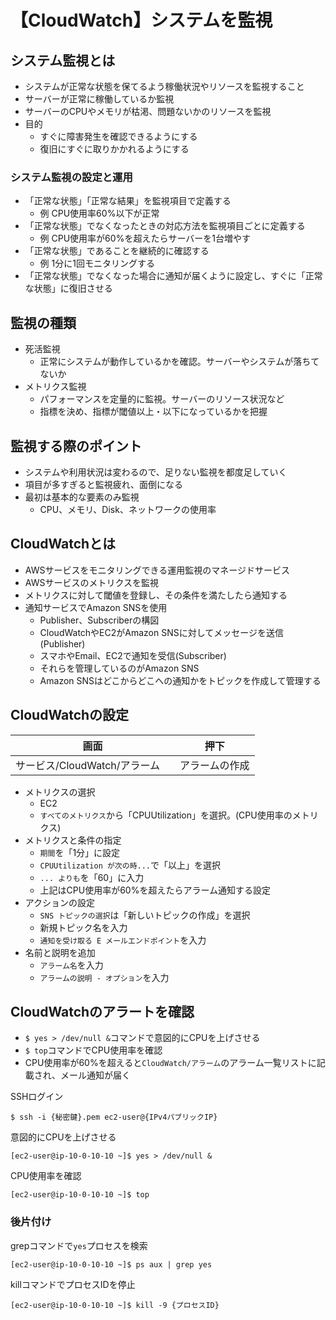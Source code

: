 # 【CloudWatch】システムを監視

## システム監視とは

- システムが正常な状態を保てるよう稼働状況やリソースを監視すること
- サーバーが正常に稼働しているか監視
- サーバーのCPUやメモリが枯渇、問題ないかのリソースを監視
- 目的
    - すぐに障害発生を確認できるようにする
    - 復旧にすぐに取りかかれるようにする
 
 ### システム監視の設定と運用
 
 - 「正常な状態」「正常な結果」を監視項目で定義する
    - 例 CPU使用率60%以下が正常
 - 「正常な状態」でなくなったときの対応方法を監視項目ごとに定義する
    - 例 CPU使用率が60%を超えたらサーバーを1台増やす
 - 「正常な状態」であることを継続的に確認する
    - 例 1分に1回モニタリングする
 - 「正常な状態」でなくなった場合に通知が届くように設定し、すぐに「正常な状態」に復旧させる
 
 ## 監視の種類
 
 - 死活監視
    - 正常にシステムが動作しているかを確認。サーバーやシステムが落ちてないか
 - メトリクス監視
    - パフォーマンスを定量的に監視。サーバーのリソース状況など
    - 指標を決め、指標が閾値以上・以下になっているかを把握
    
 ## 監視する際のポイント
 
 - システムや利用状況は変わるので、足りない監視を都度足していく
 - 項目が多すぎると監視疲れ、面倒になる
 - 最初は基本的な要素のみ監視
    - CPU、メモリ、Disk、ネットワークの使用率

## CloudWatchとは

- AWSサービスをモニタリングできる運用監視のマネージドサービス
- AWSサービスのメトリクスを監視
- メトリクスに対して閾値を登録し、その条件を満たしたら通知する
- 通知サービスでAmazon SNSを使用
    - Publisher、Subscriberの構図
    - CloudWatchやEC2がAmazon SNSに対してメッセージを送信(Publisher)
    - スマホやEmail、EC2で通知を受信(Subscriber)
    - それらを管理しているのがAmazon SNS
    - Amazon SNSはどこからどこへの通知かをトピックを作成して管理する

## CloudWatchの設定

|  画面  |  押下 |
| ---- | ---- |
|  サービス/CloudWatch/アラーム　|  アラームの作成 |

- メトリクスの選択
    - EC2
    - `すべてのメトリクス`から「CPUUtilization」を選択。(CPU使用率のメトリクス)
- メトリクスと条件の指定
    - `期間`を「1分」に設定
    - `CPUUtilization が次の時...`で「以上」を選択
    - `... よりも`を「60」に入力
    - 上記はCPU使用率が60%を超えたらアラーム通知する設定
- アクションの設定
    - `SNS トピックの選択`は「新しいトピックの作成」を選択
    - 新規トピック名を入力
    - `通知を受け取る E メールエンドポイント`を入力
 - 名前と説明を追加
    - `アラーム名`を入力
    - `アラームの説明 - オプション`を入力

## CloudWatchのアラートを確認

- `$ yes > /dev/null &`コマンドで意図的にCPUを上げさせる
- `$ top`コマンドでCPU使用率を確認
- CPU使用率が60%を超えると`CloudWatch/アラーム`のアラーム一覧リストに記載され、メール通知が届く

SSHログイン
```terminal
$ ssh -i {秘密鍵}.pem ec2-user@{IPv4パブリックIP}
```

意図的にCPUを上げさせる
```terminal
[ec2-user@ip-10-0-10-10 ~]$ yes > /dev/null &
```

CPU使用率を確認
```terminal
[ec2-user@ip-10-0-10-10 ~]$ top
```

### 後片付け

grepコマンドで`yes`プロセスを検索
```terminal
[ec2-user@ip-10-0-10-10 ~]$ ps aux | grep yes
```

killコマンドでプロセスIDを停止
```terminal
[ec2-user@ip-10-0-10-10 ~]$ kill -9 {プロセスID}
```
